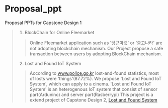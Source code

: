 # Proposal_ppt
Proposal PPTs for Capstone Design 1 <br>
> 1. BlockChain for Online Fleemarket <br>
> > Online Fleemarket application such as '당근마켓' or '중고나라' are not adopting blockchain mechanism. 
> > Our Project propose a safe transaction between users by adopting BlockChain mechanism.
> 2. Lost and Found IoT System <br>
> > According to www.police.go.kr lost-and-found statistics, most of losts were 'things'(87.72%).
> > We propose 'Lost and Found IoT System', which can apply to a cinema.
> > 'Lost and Found IoT System' is an heterogenous IoT system that consist of sensor part(Ardunino) and server part(Rasberrypi)
> > This project is a extend project of Capstone Design 2, [Lost and Found System](https://github.com/inhoinno/lost-and-found-system)

